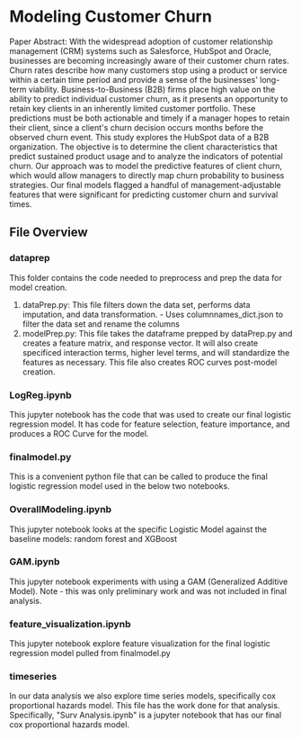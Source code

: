 # Modeling Customer Churn
Paper Abstract: With the widespread adoption of customer relationship management (CRM) systems such as Salesforce, HubSpot and Oracle, businesses are becoming increasingly aware of their customer churn rates. Churn rates describe how many customers stop using a product or service within a certain time period and provide a sense of the businesses' long-term viability. Business-to-Business (B2B) firms place high value on the ability to predict individual customer churn, as it presents an opportunity to retain key clients in an inherently limited customer portfolio. These predictions must be both actionable and timely if a manager hopes to retain their client, since a client's churn decision occurs months before the observed churn event. This study explores the HubSpot data of a B2B organization. The objective is to determine the client characteristics that predict sustained product usage and to analyze the indicators of potential churn. Our approach was to model the predictive features of client churn, which would allow managers to directly map churn probability to business strategies. Our final models flagged a handful of management-adjustable features that were significant for predicting customer churn and survival times.

## File Overview

### dataprep

This folder contains the code needed to preprocess and prep the data for model creation. 

1. dataPrep.py: This file filters down the data set, performs data imputation, and data transformation.
        - Uses columnnames_dict.json to filter the data set and rename the columns
2. modelPrep.py: This file takes the dataframe prepped by dataPrep.py and creates a feature matrix, and response vector. It will also create specificed interaction terms, higher level terms, and will standardize the features as necessary. This file also creates ROC curves post-model creation.

### LogReg.ipynb

This jupyter notebook has the code that was used to create our final logistic regression model. It has code for feature selection, feature importance, and produces a ROC Curve for the model. 

### finalmodel.py

This is a convenient python file that can be called to produce the final logistic regression model used in the below two notebooks.

### OverallModeling.ipynb

This jupyter notebook looks at the specific Logistic Model against the baseline models: random forest and XGBoost

### GAM.ipynb

This jupyter notebook experiments with using a GAM (Generalized Additive Model). Note - this was only preliminary work and was not included in final analysis.

### feature_visualization.ipynb

This jupyter notebook explore feature visualization for the final logistic regression model pulled from finalmodel.py

### timeseries

In our data analysis we also explore time series models, specifically cox proportional hazards model. This file has the work done for that analysis. Specifically, "Surv Analysis.ipynb" is a jupyter notebook that has our final cox proportional hazards model.
